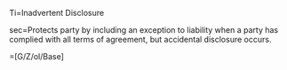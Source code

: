 Ti=Inadvertent Disclosure

sec=Protects party by including an exception to liability when a party has complied with all terms of agreement, but accidental disclosure occurs.

=[G/Z/ol/Base]
